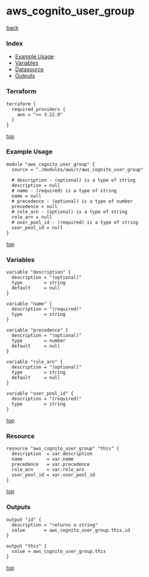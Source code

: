 # aws_cognito_user_group

[back](../aws.md)

### Index

- [Example Usage](#example-usage)
- [Variables](#variables)
- [Datasource](#datasource)
- [Outputs](#outputs)

### Terraform

```hcl
terraform {
  required_providers {
    aws = ">= 3.22.0"
  }
}
```

[top](#index)

### Example Usage

```hcl
module "aws_cognito_user_group" {
  source = "./modules/aws/r/aws_cognito_user_group"

  # description - (optional) is a type of string
  description = null
  # name - (required) is a type of string
  name = null
  # precedence - (optional) is a type of number
  precedence = null
  # role_arn - (optional) is a type of string
  role_arn = null
  # user_pool_id - (required) is a type of string
  user_pool_id = null
}
```

[top](#index)

### Variables

```hcl
variable "description" {
  description = "(optional)"
  type        = string
  default     = null
}

variable "name" {
  description = "(required)"
  type        = string
}

variable "precedence" {
  description = "(optional)"
  type        = number
  default     = null
}

variable "role_arn" {
  description = "(optional)"
  type        = string
  default     = null
}

variable "user_pool_id" {
  description = "(required)"
  type        = string
}
```

[top](#index)

### Resource

```hcl
resource "aws_cognito_user_group" "this" {
  description  = var.description
  name         = var.name
  precedence   = var.precedence
  role_arn     = var.role_arn
  user_pool_id = var.user_pool_id
}
```

[top](#index)

### Outputs

```hcl
output "id" {
  description = "returns a string"
  value       = aws_cognito_user_group.this.id
}

output "this" {
  value = aws_cognito_user_group.this
}
```

[top](#index)